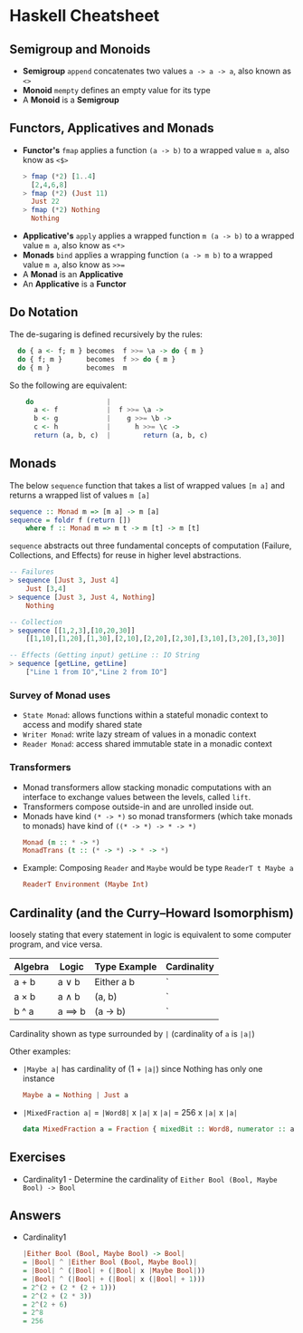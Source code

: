 # Haskell Cheatsheet

## Semigroup and Monoids

* **Semigroup** `append` concatenates two values `a -> a -> a`, also known as `<>`
* **Monoid** `mempty` defines an empty value for its type
* A **Monoid** is a **Semigroup**

## Functors, Applicatives and Monads

* **Functor's** `fmap` applies a function `(a -> b)` to a wrapped value `m a`, also know as `<$>`
    ```haskell
    > fmap (*2) [1..4]
      [2,4,6,8]
    > fmap (*2) (Just 11)
      Just 22
    > fmap (*2) Nothing
      Nothing
    ```
* **Applicative's** `apply` applies a wrapped function `m (a -> b)` to a wrapped value `m a`, also know as `<*>`
* **Monads** `bind` applies a wrapping function `(a -> m b)` to a wrapped value `m a`, also know as `>>=`
* A **Monad** is an **Applicative**
* An **Applicative** is a **Functor**

## Do Notation

The de-sugaring is defined recursively by the rules:

```haskell
  do { a <- f; m } becomes  f >>= \a -> do { m }
  do { f; m }      becomes  f >> do { m }
  do { m }         becomes  m
```

 So the following are equivalent:

```haskell
    do                  |
      a <- f            |  f >>= \a ->
      b <- g            |    g >>= \b ->
      c <- h            |      h >>= \c ->
      return (a, b, c)  |        return (a, b, c)
```

## Monads
The below `sequence` function that takes a list of wrapped values `[m a]` and returns a wrapped list of values `m [a]`
```haskell
sequence :: Monad m => [m a] -> m [a]
sequence = foldr f (return [])
    where f :: Monad m => m t -> m [t] -> m [t]
```
`sequence` abstracts out three fundamental concepts of computation (Failure, Collections, and Effects) for reuse in higher level abstractions.
```haskell
-- Failures
> sequence [Just 3, Just 4]
    Just [3,4]
> sequence [Just 3, Just 4, Nothing]
    Nothing

-- Collection
> sequence [[1,2,3],[10,20,30]]
    [[1,10],[1,20],[1,30],[2,10],[2,20],[2,30],[3,10],[3,20],[3,30]]

-- Effects (Getting input) getLine :: IO String
> sequence [getLine, getLine]
    ["Line 1 from IO","Line 2 from IO"]
```

### Survey of Monad uses

* `State Monad`: allows functions within a stateful monadic context to access and modify shared state
* `Writer Monad`: write lazy stream of values in a monadic context
* `Reader Monad`: access shared immutable state in a monadic context

### Transformers

* Monad transformers allow stacking monadic computations with an interface to exchange values between the levels, called `lift`.
* Transformers compose outside-in and are unrolled inside out.
* Monads have kind `(* -> *)` so monad transformers (which take monads to monads) have kind of `((* -> *) -> * -> *)`
    ```haskell
    Monad (m :: * -> *)
    MonadTrans (t :: (* -> *) -> * -> *)
    ```
* Example: Composing `Reader` and `Maybe` would be type `ReaderT t Maybe a`
    ```haskell
    ReaderT Environment (Maybe Int)
    ```

## Cardinality (and the Curry–Howard Isomorphism)
loosely stating that every statement in logic is equivalent to some computer program, and vice versa.

| Algebra | Logic | Type Example | Cardinality |
|---|---|---|---|
| a + b | a ∨ b | Either a b | `|a|` + `|b|` |
| a × b | a ∧ b | (a, b) | `|a|` * `|b|` |
| b ^ a | a ==> b | (a -> b) | `|b|` ^ `|a|` |

Cardinality shown as type surrounded by `|` (cardinality of `a` is `|a|`)

Other examples:

* `|Maybe a|` has cardinality of (1 + `|a|`) since Nothing has only one instance
    ```haskell
    Maybe a = Nothing | Just a
    ```
* `|MixedFraction a|` = `|Word8|` x `|a|` x `|a|` = 256 x `|a|` x `|a|`
    ```haskell
    data MixedFraction a = Fraction { mixedBit :: Word8, numerator :: a, denominator :: a}
    ```




## Exercises
* Cardinality1 - Determine the cardinality of `Either Bool (Bool, Maybe Bool) -> Bool`


## Answers
* Cardinality1
    ```haskell
    |Either Bool (Bool, Maybe Bool) -> Bool|
    = |Bool| ^ |Either Bool (Bool, Maybe Bool)|
    = |Bool| ^ (|Bool| + (|Bool| x |Maybe Bool|))
    = |Bool| ^ (|Bool| + (|Bool| x (|Bool| + 1)))
    = 2^(2 + (2 * (2 + 1)))
    = 2^(2 + (2 * 3))
    = 2^(2 + 6)
    = 2^8
    = 256
    ```